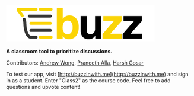 ![buzz-logo](https://github.com/andrewwong97/buzz/blob/master/img/BuzzV2.png)


**A classroom tool to prioritize discussions.**


Contributors: [Andrew Wong](https://www.github.com/andrewwong97), [Praneeth Alla](https://github.com/allapk19), [Harsh Gosar](https://github.com/hdg-utd)

To test our app, visit [http://buzzinwith.me](http://buzzinwith.me) and sign in as a student. Enter "Class2" as the course code. Feel free to add questions and upvote content!

